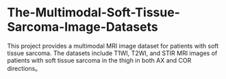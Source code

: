 # The-Multimodal-Soft-Tissue-Sarcoma-Image-Datasets
This project provides a multimodal MRI image dataset for patients with soft tissue sarcoma. The datasets include T1WI, T2WI, and STIR MRI images of patients with soft tissue sarcoma in the thigh in both AX and COR directions。
